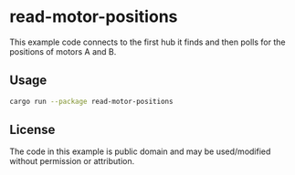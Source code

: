 # read-motor-positions

This example code connects to the first hub it finds and then polls for
the positions of motors A and B.

## Usage
```bash
cargo run --package read-motor-positions
```

## License
The code in this example is public domain and may be used/modified without permission or attribution.
